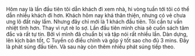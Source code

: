 Hôm nay là lần đầu tiên tôi dẫn khách đi xem nhà, hi vòng tuần tới tôi có thể dẫn nhiều khách đi hơn. Khách hôm nay khá thân thiện, nhưng có vẻ chưa ưng lô đất này lắm. Nhưng đây chỉ mới là 1 khách đầu tiên. Tôi cần tư vấn nhiệt tình hơn. Thay vì rụt rè lo sợ. Lần đầu tiên mình chia sẽ cuốn sách tâm đắc và rất tự tin. Bởi vì mình đã chuẩn bị và tập nói rất nhiều lần. Dàn dựng, lên kịch bản tốt, C Tuyền có điều chỉnh và góp ý tốt sao cho đủ 3 mins. Đây là phát súng đầu tiên. Và sau này còn thêm nhiều phát súng tiếp theo.

